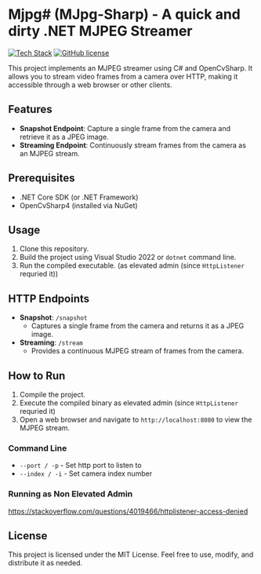 # Mjpg# (MJpg-Sharp) - A quick and dirty .NET MJPEG Streamer

[![Tech Stack](https://skillicons.dev/icons?i=cs,dotnet,opencv,visualstudio)](https://skillicons.dev)
[![GitHub license](https://img.shields.io/github/license/Naereen/StrapDown.js.svg)](https://github.com/baget/zeptocom/blob/master/LICENSE)

This project implements an MJPEG streamer using C# and OpenCvSharp. It allows you to stream video frames from a camera over HTTP, making it accessible through a web browser or other clients.

## Features

- **Snapshot Endpoint**: Capture a single frame from the camera and retrieve it as a JPEG image.
- **Streaming Endpoint**: Continuously stream frames from the camera as an MJPEG stream.

## Prerequisites

- .NET Core SDK (or .NET Framework)
- OpenCvSharp4 (installed via NuGet)

## Usage

1. Clone this repository.
2. Build the project using Visual Studio 2022 or `dotnet` command line.
3. Run the compiled executable. (as elevated admin (since `HttpListener` requried it))

## HTTP Endpoints

- **Snapshot**: `/snapshot`
  - Captures a single frame from the camera and returns it as a JPEG image.
- **Streaming**: `/stream`
  - Provides a continuous MJPEG stream of frames from the camera.

## How to Run

1. Compile the project.
2. Execute the compiled binary as elevated admin (since `HttpListener` requried it)
3. Open a web browser and navigate to `http://localhost:8080` to view the MJPEG stream.

### Command Line

- `--port / -p` - Set http port to listen to
- `--index / -i` - Set camera index number

### Running as Non Elevated Admin
https://stackoverflow.com/questions/4019466/httplistener-access-denied


## License

This project is licensed under the MIT License. Feel free to use, modify, and distribute it as needed.
